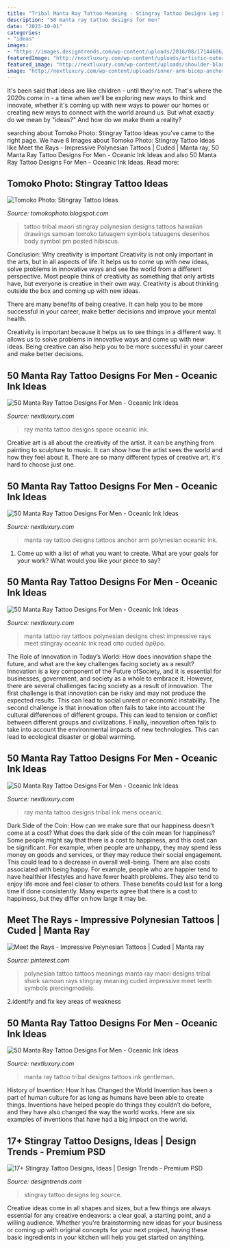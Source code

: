 ```yaml
---
title: "Tribal Manta Ray Tattoo Meaning - Stingray Tattoo Designs Leg Source"
description: "50 manta ray tattoo designs for men"
date: "2023-10-01"
categories:
- "ideas"
images:
- "https://images.designtrends.com/wp-content/uploads/2016/08/17144606/Leg-Stingray-Tattoo-Design.jpg"
featuredImage: "http://nextluxury.com/wp-content/uploads/artistic-outer-space-circle-male-manta-ray-tattoo-ideas-on-leg.jpg"
featured_image: "http://nextluxury.com/wp-content/uploads/shoulder-blade-and-back-black-ink-tribal-masculine-manta-ray-tattoos-for-men.jpg"
image: "http://nextluxury.com/wp-content/uploads/inner-arm-bicep-anchor-manta-ray-male-tattoos.jpg"
---
```



It's been said that ideas are like children - until they're not. That's where the 2020s come in - a time when we'll be exploring new ways to think and innovate, whether it's coming up with new ways to power our homes or creating new ways to connect with the world around us. But what exactly do we mean by "ideas?" And how do we make them a reality?

	

		
searching about Tomoko Photo: Stingray Tattoo Ideas you've came to the right page. We have 8 Images about Tomoko Photo: Stingray Tattoo Ideas like Meet the Rays - Impressive Polynesian Tattoos | Cuded | Manta ray, 50 Manta Ray Tattoo Designs For Men - Oceanic Ink Ideas and also 50 Manta Ray Tattoo Designs For Men - Oceanic Ink Ideas. Read more:
		
    
## Tomoko Photo: Stingray Tattoo Ideas

<img loading=lazy src="http://4.bp.blogspot.com/_wx0xsKkTCbw/SUIXk6FoeLI/AAAAAAAAACc/qAAac_NXVMg/s400/2964247174_c9663d80fe.jpg" onerror="this.onerror=null;this.src='https://tse4.mm.bing.net/th?id=OIP.pry207JkcaWc9X6f4J4ykAAAAA&amp;pid=15.1';" alt="Tomoko Photo: Stingray Tattoo Ideas">

_Source: tomokophoto.blogspot.com_

>tattoo tribal maori stingray polynesian designs tattoos hawaiian drawings samoan tomoko tatuagem symbols tatuagens desenhos body symbol pm posted hibiscus. 

	

Conclusion: Why creativity is important
Creativity is not only important in the arts, but in all aspects of life. It helps us to come up with new ideas, solve problems in innovative ways and see the world from a different perspective.
Most people think of creativity as something that only artists have, but everyone is creative in their own way. Creativity is about thinking outside the box and coming up with new ideas.

There are many benefits of being creative. It can help you to be more successful in your career, make better decisions and improve your mental health.

Creativity is important because it helps us to see things in a different way. It allows us to solve problems in innovative ways and come up with new ideas. Being creative can also help you to be more successful in your career and make better decisions.

    
## 50 Manta Ray Tattoo Designs For Men - Oceanic Ink Ideas

<img loading=lazy src="http://nextluxury.com/wp-content/uploads/artistic-outer-space-circle-male-manta-ray-tattoo-ideas-on-leg.jpg" onerror="this.onerror=null;this.src='https://tse1.mm.bing.net/th?id=OIP.QAbt7CblhQ106pnMuwhDsAHaHa&amp;pid=15.1';" alt="50 Manta Ray Tattoo Designs For Men - Oceanic Ink Ideas">

_Source: nextluxury.com_

>ray manta tattoo designs space oceanic ink. 

	

Creative art is all about the creativity of the artist. It can be anything from painting to sculpture to music. It can show how the artist sees the world and how they feel about it. There are so many different types of creative art, it's hard to choose just one.

    
## 50 Manta Ray Tattoo Designs For Men - Oceanic Ink Ideas

<img loading=lazy src="http://nextluxury.com/wp-content/uploads/inner-arm-bicep-anchor-manta-ray-male-tattoos.jpg" onerror="this.onerror=null;this.src='https://tse1.mm.bing.net/th?id=OIP.nub2lZwTaR9QOpU2xCSYdgHaHa&amp;pid=15.1';" alt="50 Manta Ray Tattoo Designs For Men - Oceanic Ink Ideas">

_Source: nextluxury.com_

>manta ray tattoo designs tattoos anchor arm polynesian oceanic ink. 

	

1. Come up with a list of what you want to create. What are your goals for your work? What would you like your piece to say? 

    
## 50 Manta Ray Tattoo Designs For Men - Oceanic Ink Ideas

<img loading=lazy src="http://nextluxury.com/wp-content/uploads/chest-geometric-dotwork-negative-space-manta-ray-guys-tattoo-designs.jpg" onerror="this.onerror=null;this.src='https://tse3.mm.bing.net/th?id=OIP.aDOcS4W68L0UrsO9IlHM1wHaHX&amp;pid=15.1';" alt="50 Manta Ray Tattoo Designs For Men - Oceanic Ink Ideas">

_Source: nextluxury.com_

>manta tattoo ray tattoos polynesian designs chest impressive rays meet stingray oceanic ink read από cuded άρθρο. 

	

The Role of Innovation in Today’s World: How does innovation shape the future, and what are the key challenges facing society as a result?
Innovation is a key component of the Future ofSociety, and it is essential for businesses, government, and society as a whole to embrace it. However, there are several challenges facing society as a result of innovation. The first challenge is that innovation can be risky and may not produce the expected results. This can lead to social unrest or economic instability. The second challenge is that innovation often fails to take into account the cultural differences of different groups. This can lead to tension or conflict between different groups and civilizations. Finally, innovation often fails to take into account the environmental impacts of new technologies. This can lead to ecological disaster or global warming.

    
## 50 Manta Ray Tattoo Designs For Men - Oceanic Ink Ideas

<img loading=lazy src="http://nextluxury.com/wp-content/uploads/mens-blue-ink-tribal-manta-ray-leg-tattoo-design-ideas.jpg" onerror="this.onerror=null;this.src='https://tse1.mm.bing.net/th?id=OIP.QDAvTgv7vRhLP9tlY8gecgHaJP&amp;pid=15.1';" alt="50 Manta Ray Tattoo Designs For Men - Oceanic Ink Ideas">

_Source: nextluxury.com_

>ray manta tattoo designs tribal ink mens oceanic. 

	

Dark Side of the Coin: How can we make sure that our happiness doesn't come at a cost?
What does the dark side of the coin mean for happiness?
Some people might say that there is a cost to happiness, and this cost can be significant. For example, when people are unhappy, they may spend less money on goods and services, or they may reduce their social engagement. This could lead to a decrease in overall well-being.
There are also costs associated with being happy. For example, people who are happier tend to have healthier lifestyles and have fewer health problems. They also tend to enjoy life more and feel closer to others. These benefits could last for a long time if done consistently.
Many experts agree that there is a cost to happiness, but they differ on how large it may be.

    
## Meet The Rays - Impressive Polynesian Tattoos | Cuded | Manta Ray

<img loading=lazy src="https://i.pinimg.com/originals/14/35/1a/14351ae861fd4a3394843f5663f320b4.jpg" onerror="this.onerror=null;this.src='https://tse2.mm.bing.net/th?id=OIP.Fom-P08WUz_iqpwtK_nxZwHaJF&amp;pid=15.1';" alt="Meet the Rays - Impressive Polynesian Tattoos | Cuded | Manta ray">

_Source: pinterest.com_

>polynesian tattoo tattoos meanings manta ray maori designs tribal shark samoan rays stingray meaning cuded impressive meet teeth symbols piercingmodels. 

	

2.identify and fix key areas of weakness 

    
## 50 Manta Ray Tattoo Designs For Men - Oceanic Ink Ideas

<img loading=lazy src="http://nextluxury.com/wp-content/uploads/shoulder-blade-and-back-black-ink-tribal-masculine-manta-ray-tattoos-for-men.jpg" onerror="this.onerror=null;this.src='https://tse2.mm.bing.net/th?id=OIP.mDxIp9STi7Eg1cgh7SFy2gHaHa&amp;pid=15.1';" alt="50 Manta Ray Tattoo Designs For Men - Oceanic Ink Ideas">

_Source: nextluxury.com_

>manta ray tattoo tribal designs tattoos ink gentleman. 

	

History of Invention: How It has Changed the World
Invention has been a part of human culture for as long as humans have been able to create things. Inventions have helped people do things they couldn’t do before, and they have also changed the way the world works. Here are six examples of inventions that have had a big impact on the world.

    
## 17+ Stingray Tattoo Designs, Ideas | Design Trends - Premium PSD

<img loading=lazy src="https://images.designtrends.com/wp-content/uploads/2016/08/17144606/Leg-Stingray-Tattoo-Design.jpg" onerror="this.onerror=null;this.src='https://tse2.mm.bing.net/th?id=OIP.PMyrWVzkFd02qQ_VC6hV8gHaJQ&amp;pid=15.1';" alt="17+ Stingray Tattoo Designs, Ideas | Design Trends - Premium PSD">

_Source: designtrends.com_

>stingray tattoo designs leg source. 

	

Creative ideas come in all shapes and sizes, but a few things are always essential for any creative endeavors: a clear goal, a starting point, and a willing audience. Whether you're brainstorming new ideas for your business or coming up with original concepts for your next project, having these basic ingredients in your kitchen will help you get started on anything.

